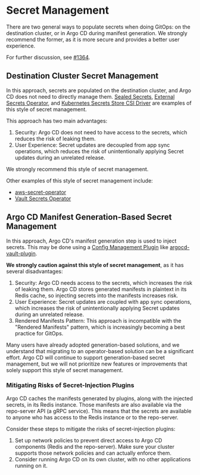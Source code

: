 # Secret Management

There are two general ways to populate secrets when doing GitOps: on the destination cluster, or in Argo CD during 
manifest generation. We strongly recommend the former, as it is more secure and provides a better user experience.

For further discussion, see [#1364](https://github.com/argoproj/argo-cd/issues/1364).

## Destination Cluster Secret Management

In this approach, secrets are populated on the destination cluster, and Argo CD does not need to directly manage them.
[Sealed Secrets](https://github.com/bitnami-labs/sealed-secrets), [External Secrets Operator](https://github.com/external-secrets/external-secrets),
and [Kubernetes Secrets Store CSI Driver](https://github.com/kubernetes-sigs/secrets-store-csi-driver) are examples of this style of secret management.

This approach has two main advantages:

1) Security: Argo CD does not need to have access to the secrets, which reduces the risk of leaking them.
2) User Experience: Secret updates are decoupled from app sync operations, which reduces the risk of unintentionally
   applying Secret updates during an unrelated release.

We strongly recommend this style of secret management.

Other examples of this style of secret management include:
* [aws-secret-operator](https://github.com/mumoshu/aws-secret-operator)
* [Vault Secrets Operator](https://developer.hashicorp.com/vault/docs/platform/k8s/vso)

## Argo CD Manifest Generation-Based Secret Management

In this approach, Argo CD's manifest generation step is used to inject secrets. This may be done using a 
[Config Management Plugin](config-management-plugins.md) like [argocd-vault-plugin](https://github.com/argoproj-labs/argocd-vault-plugin).

**We strongly caution against this style of secret management**, as it has several disadvantages:

1) Security: Argo CD needs access to the secrets, which increases the risk of leaking them. Argo CD stores generated 
   manifests in plaintext in its Redis cache, so injecting secrets into the manifests increases risk.
2) User Experience: Secret updates are coupled with app sync operations, which increases the risk of unintentionally
   applying Secret updates during an unrelated release.
3) Rendered Manifests Pattern: This approach is incompatible with the "Rendered Manifests" pattern, which is 
   increasingly becoming a best practice for GitOps.

Many users have already adopted generation-based solutions, and we understand that migrating to an operator-based 
solution can be a significant effort. Argo CD will continue to support generation-based secret management, but we will 
not prioritize new features or improvements that solely support this style of secret management.

### Mitigating Risks of Secret-Injection Plugins

Argo CD caches the manifests generated by plugins, along with the injected secrets, in its Redis instance. Those
manifests are also available via the repo-server API (a gRPC service). This means that the secrets are available to
anyone who has access to the Redis instance or to the repo-server.

Consider these steps to mitigate the risks of secret-injection plugins:

1. Set up network policies to prevent direct access to Argo CD components (Redis and the repo-server). Make sure your
   cluster supports those network policies and can actually enforce them.
2. Consider running Argo CD on its own cluster, with no other applications running on it.
